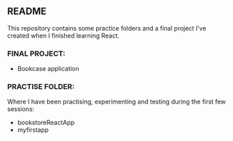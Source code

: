 ## README

This repository contains some practice folders and a final project I've created when I finished learning React. 

### FINAL PROJECT:
* Bookcase application
 
### PRACTISE FOLDER:
Where I have been practising, experimenting and testing during the first few sessions:
* bookstoreReactApp
* myfirstapp
